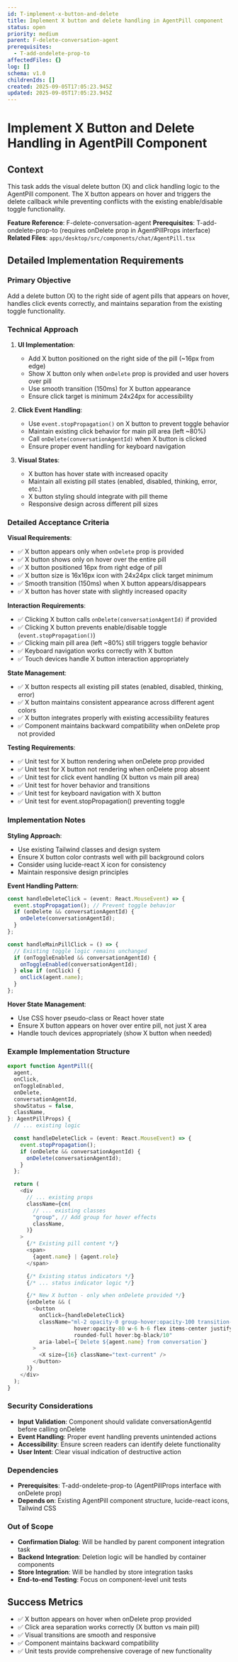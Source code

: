 ```yaml
---
id: T-implement-x-button-and-delete
title: Implement X button and delete handling in AgentPill component
status: open
priority: medium
parent: F-delete-conversation-agent
prerequisites:
  - T-add-ondelete-prop-to
affectedFiles: {}
log: []
schema: v1.0
childrenIds: []
created: 2025-09-05T17:05:23.945Z
updated: 2025-09-05T17:05:23.945Z
---
```


# Implement X Button and Delete Handling in AgentPill Component

## Context

This task adds the visual delete button (X) and click handling logic to the AgentPill component. The X button appears on hover and triggers the delete callback while preventing conflicts with the existing enable/disable toggle functionality.

**Feature Reference**: F-delete-conversation-agent
**Prerequisites**: T-add-ondelete-prop-to (requires onDelete prop in AgentPillProps interface)
**Related Files**: `apps/desktop/src/components/chat/AgentPill.tsx`

## Detailed Implementation Requirements

### Primary Objective

Add a delete button (X) to the right side of agent pills that appears on hover, handles click events correctly, and maintains separation from the existing toggle functionality.

### Technical Approach

1. **UI Implementation**:
   - Add X button positioned on the right side of the pill (~16px from edge)
   - Show X button only when `onDelete` prop is provided and user hovers over pill
   - Use smooth transition (150ms) for X button appearance
   - Ensure click target is minimum 24x24px for accessibility

2. **Click Event Handling**:
   - Use `event.stopPropagation()` on X button to prevent toggle behavior
   - Maintain existing click behavior for main pill area (left ~80%)
   - Call `onDelete(conversationAgentId)` when X button is clicked
   - Ensure proper event handling for keyboard navigation

3. **Visual States**:
   - X button has hover state with increased opacity
   - Maintain all existing pill states (enabled, disabled, thinking, error, etc.)
   - X button styling should integrate with pill theme
   - Responsive design across different pill sizes

### Detailed Acceptance Criteria

**Visual Requirements**:

- ✅ X button appears only when `onDelete` prop is provided
- ✅ X button shows only on hover over the entire pill
- ✅ X button positioned 16px from right edge of pill
- ✅ X button size is 16x16px icon with 24x24px click target minimum
- ✅ Smooth transition (150ms) when X button appears/disappears
- ✅ X button has hover state with slightly increased opacity

**Interaction Requirements**:

- ✅ Clicking X button calls `onDelete(conversationAgentId)` if provided
- ✅ Clicking X button prevents enable/disable toggle (`event.stopPropagation()`)
- ✅ Clicking main pill area (left ~80%) still triggers toggle behavior
- ✅ Keyboard navigation works correctly with X button
- ✅ Touch devices handle X button interaction appropriately

**State Management**:

- ✅ X button respects all existing pill states (enabled, disabled, thinking, error)
- ✅ X button maintains consistent appearance across different agent colors
- ✅ X button integrates properly with existing accessibility features
- ✅ Component maintains backward compatibility when onDelete prop not provided

**Testing Requirements**:

- ✅ Unit test for X button rendering when onDelete prop provided
- ✅ Unit test for X button not rendering when onDelete prop absent
- ✅ Unit test for click event handling (X button vs main pill area)
- ✅ Unit test for hover behavior and transitions
- ✅ Unit test for keyboard navigation with X button
- ✅ Unit test for event.stopPropagation() preventing toggle

### Implementation Notes

**Styling Approach**:

- Use existing Tailwind classes and design system
- Ensure X button color contrasts well with pill background colors
- Consider using lucide-react X icon for consistency
- Maintain responsive design principles

**Event Handling Pattern**:

```typescript
const handleDeleteClick = (event: React.MouseEvent) => {
  event.stopPropagation(); // Prevent toggle behavior
  if (onDelete && conversationAgentId) {
    onDelete(conversationAgentId);
  }
};

const handleMainPillClick = () => {
  // Existing toggle logic remains unchanged
  if (onToggleEnabled && conversationAgentId) {
    onToggleEnabled(conversationAgentId);
  } else if (onClick) {
    onClick(agent.name);
  }
};
```

**Hover State Management**:

- Use CSS hover pseudo-class or React hover state
- Ensure X button appears on hover over entire pill, not just X area
- Handle touch devices appropriately (show X button when needed)

### Example Implementation Structure

```typescript
export function AgentPill({
  agent,
  onClick,
  onToggleEnabled,
  onDelete,
  conversationAgentId,
  showStatus = false,
  className,
}: AgentPillProps) {
  // ... existing logic

  const handleDeleteClick = (event: React.MouseEvent) => {
    event.stopPropagation();
    if (onDelete && conversationAgentId) {
      onDelete(conversationAgentId);
    }
  };

  return (
    <div
      // ... existing props
      className={cn(
        // ... existing classes
        "group", // Add group for hover effects
        className,
      )}
    >
      {/* Existing pill content */}
      <span>
        {agent.name} | {agent.role}
      </span>

      {/* Existing status indicators */}
      {/* ... status indicator logic */}

      {/* New X button - only when onDelete provided */}
      {onDelete && (
        <button
          onClick={handleDeleteClick}
          className="ml-2 opacity-0 group-hover:opacity-100 transition-opacity duration-150
                     hover:opacity-80 w-6 h-6 flex items-center justify-center
                     rounded-full hover:bg-black/10"
          aria-label={`Delete ${agent.name} from conversation`}
        >
          <X size={16} className="text-current" />
        </button>
      )}
    </div>
  );
}
```

### Security Considerations

- **Input Validation**: Component should validate conversationAgentId before calling onDelete
- **Event Handling**: Proper event handling prevents unintended actions
- **Accessibility**: Ensure screen readers can identify delete functionality
- **User Intent**: Clear visual indication of destructive action

### Dependencies

- **Prerequisites**: T-add-ondelete-prop-to (AgentPillProps interface with onDelete prop)
- **Depends on**: Existing AgentPill component structure, lucide-react icons, Tailwind CSS

### Out of Scope

- **Confirmation Dialog**: Will be handled by parent component integration task
- **Backend Integration**: Deletion logic will be handled by container components
- **Store Integration**: Will be handled by store integration tasks
- **End-to-end Testing**: Focus on component-level unit tests

## Success Metrics

- ✅ X button appears on hover when onDelete prop provided
- ✅ Click area separation works correctly (X button vs main pill)
- ✅ Visual transitions are smooth and responsive
- ✅ Component maintains backward compatibility
- ✅ Unit tests provide comprehensive coverage of new functionality

